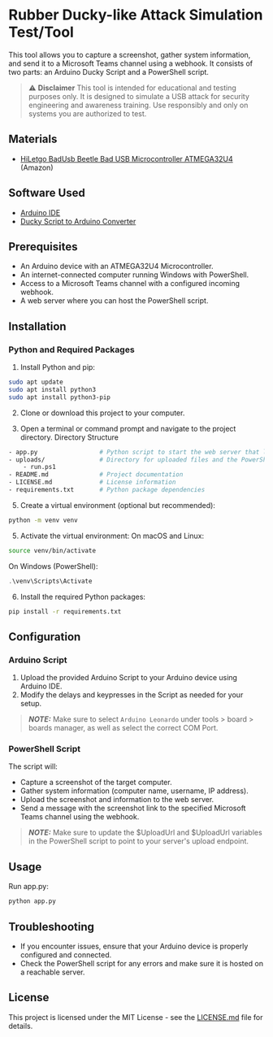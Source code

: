 # Rubber Ducky-like Attack Simulation Test/Tool

This tool allows you to capture a screenshot, gather system information, and send it to a Microsoft Teams channel using a webhook. It consists of two parts: an Arduino Ducky Script and a PowerShell script.

> :warning: **Disclaimer**
    This tool is intended for educational and testing purposes only. It is designed to simulate a USB attack for security engineering and awareness training. Use responsibly and only on systems you are authorized to test.

## Materials

- [HiLetgo BadUsb Beetle Bad USB Microcontroller ATMEGA32U4](https://www.amazon.com/gp/product/B07W5K9YHP/ref=ppx_yo_dt_b_asin_title_o01_s00?ie=UTF8&psc=1) (Amazon)

## Software Used

- [Arduino IDE](https://www.arduino.cc/en/guide/linux)
- [Ducky Script to Arduino Converter](https://elrock.gitlab.io/ducky2arduino/)


## Prerequisites

- An Arduino device with an ATMEGA32U4 Microcontroller.
- An internet-connected computer running Windows with PowerShell.
- Access to a Microsoft Teams channel with a configured incoming webhook.
- A web server where you can host the PowerShell script.
  
## Installation

### Python and Required Packages

1. Install Python and pip:

```bash
sudo apt update
sudo apt install python3
sudo apt install python3-pip
```

2. Clone or download this project to your computer.

3. Open a terminal or command prompt and navigate to the project directory.
Directory Structure
```bash
- app.py                 # Python script to start the web server that listens for a request
- uploads/               # Directory for uploaded files and the PowerShell script
    - run.ps1
- README.md              # Project documentation
- LICENSE.md             # License information
- requirements.txt       # Python package dependencies
```
5. Create a virtual environment (optional but recommended):
```bash
python -m venv venv
```
5. Activate the virtual environment:
On macOS and Linux:
```bash
source venv/bin/activate
```
On Windows (PowerShell):
```powershell
.\venv\Scripts\Activate
```
6. Install the required Python packages:

```bash
pip install -r requirements.txt
```
## Configuration

### Arduino Script

1. Upload the provided Arduino Script to your Arduino device using Arduino IDE.
2. Modify the delays and keypresses in the Script as needed for your setup.
> **_NOTE:_**  Make sure to select `Arduino Leonardo` under tools > board > boards manager, as well as select the correct COM Port.

### PowerShell Script
The script will:
   - Capture a screenshot of the target computer.
   - Gather system information (computer name, username, IP address).
   - Upload the screenshot and information to the web server.
   - Send a message with the screenshot link to the specified Microsoft Teams channel using the webhook.

> **_NOTE:_** Make sure to update the $UploadUrl and $UploadUrl variables in the PowerShell script to point to your server's upload endpoint.
  
## Usage
Run app.py:
```bash
python app.py
```


## Troubleshooting

- If you encounter issues, ensure that your Arduino device is properly configured and connected.
- Check the PowerShell script for any errors and make sure it is hosted on a reachable server.

## License

This project is licensed under the MIT License - see the [LICENSE.md](LICENSE.md) file for details.
